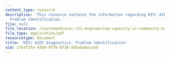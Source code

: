 ```yaml
---
content_type: resource
description: 'This resource contains the information regarding HIV/ AIDS Diagnostics:
  Problem Identification.'
file: null
file_location: /coursemedia/ec-s11-engineering-capacity-in-community-based-healthcare-fall-2005/1f63f2fe93b09f700730595aba6ecea9_MITEC_S11F05_hw2_doup.pdf
file_type: application/pdf
resourcetype: Document
title: 'HIV/ AIDS Diagnostics: Problem Identification'
uid: 1f63f2fe-93b0-9f70-0730-595aba6ecea9
---
```


